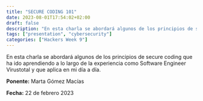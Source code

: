 ```yaml
---
title: "SECURE CODING 101"
date: 2023-08-01T17:54:02+02:00
draft: false
description: "En esta charla se abordará algunos de los principios de secure coding"
tags: ["presentation", "cybersecurity"]
categories: ["Hackers Week 9"]
---
```


En esta charla se abordará algunos de los principios de secure coding que ha ido aprendiendo a lo largo de la experiencia como Software Engineer Virustotal y que aplica en mi día a día. 

**Ponente:** Marta Gómez Macías

**Fecha:** 22 de febrero 2023